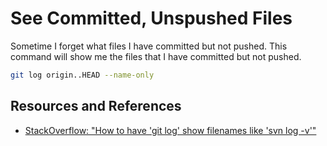 # See Committed, Unspushed Files

Sometime I forget what files I have committed but not pushed. This command will show me the files that I have committed but not pushed.

```bash
git log origin..HEAD --name-only
```

## Resources and References

- [StackOverflow: "How to have 'git log' show filenames like 'svn log -v'"](https://stackoverflow.com/questions/1230084/how-to-have-git-log-show-filenames-like-svn-log-v)

